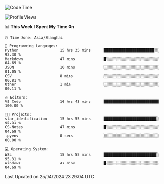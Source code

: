 <!--START_SECTION:waka-->
![Code Time](http://img.shields.io/badge/Code%20Time-1%2C643%20hrs%2049%20mins-blue)

![Profile Views](http://img.shields.io/badge/Profile%20Views-9-blue)

📊 **This Week I Spent My Time On** 

```text
🕑︎ Time Zone: Asia/Shanghai

💬 Programming Languages: 
Python                   15 hrs 35 mins      ███████████████████████░░   93.30 % 
Markdown                 47 mins             █░░░░░░░░░░░░░░░░░░░░░░░░   04.69 % 
JSON                     10 mins             ░░░░░░░░░░░░░░░░░░░░░░░░░   01.05 % 
CSV                      8 mins              ░░░░░░░░░░░░░░░░░░░░░░░░░   00.81 % 
Other                    1 min               ░░░░░░░░░░░░░░░░░░░░░░░░░   00.11 % 

🔥 Editors: 
VS Code                  16 hrs 43 mins      █████████████████████████   100.00 % 

🐱‍💻 Projects: 
star_identification      15 hrs 55 mins      ████████████████████████░   95.31 % 
CS-Notes                 47 mins             █░░░░░░░░░░░░░░░░░░░░░░░░   04.69 % 
.pyenv                   0 secs              ░░░░░░░░░░░░░░░░░░░░░░░░░   00.00 % 

💻 Operating System: 
WSL                      15 hrs 55 mins      ████████████████████████░   95.31 % 
Windows                  47 mins             █░░░░░░░░░░░░░░░░░░░░░░░░   04.69 % 
```


 Last Updated on 25/04/2024 23:29:04 UTC
<!--END_SECTION:waka-->